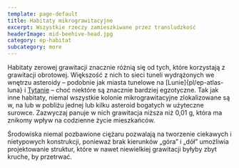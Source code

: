 ```yaml
---
template: page-default
title: Habitaty mikrograwitacyjne
excerpt: Wszystkie rzeczy zamieszkiwane przez transludzkość
headerImage: mid-beehive-head.jpg
category: ep-habitat
subcategory: more
---
```

Habitaty zerowej grawitacji znacznie różnią się od tych, które korzystają z grawitacji obrotowej. Większość z nich to sieci tuneli wydrążonych we wnętrzu asteroidy – podobnie jak miasta tunelowe na [Lunie]{pl/ep-atlas-luna} i [Tytanie](#) – choć niektóre są znacznie bardziej egzotyczne. Tak jak inne habitaty, niemal wszystkie kolonie mikrograwitacyjne zlokalizowane są w, na lub w pobliżu jednej lub kilku asteroid bogatych w użyteczne surowce. Zazwyczaj panuje w nich grawitacja niższa niż 0,01 g, która ma znikomy wpływ na codzienne życie mieszkańców.

Środowiska niemal pozbawione ciężaru pozwalają na tworzenie ciekawych i nietypowych konstrukcji, ponieważ brak kierunków „góra” i „dół” umożliwia projektowanie struktur, które w nawet niewielkiej grawitacji byłyby zbyt kruche, by przetrwać.
